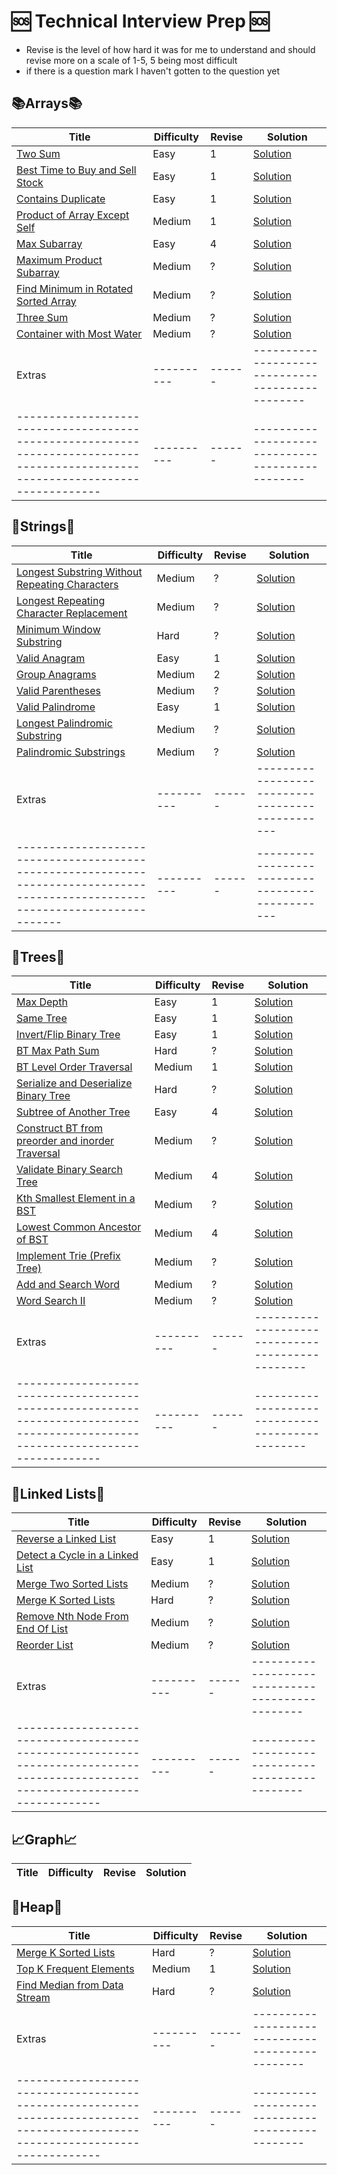 # 🆘 Technical Interview Prep 🆘

- Revise is the level of how hard it was for me to understand and should revise more on a scale of 1-5, 5 being most difficult
- if there is a question mark I haven't gotten to the question yet

## 📚Arrays📚

| Title                                                                                                                           | Difficulty | Revise | Solution                                         |
| ------------------------------------------------------------------------------------------------------------------------------- | ---------- | ------ | ------------------------------------------------ |
| [Two Sum](https://leetcode.com/problems/two-sum/)                                                                               | Easy       | 1      | [Solution](Solutions/Two_Sum.py)                 |
| [Best Time to Buy and Sell Stock](https://leetcode.com/problems/best-time-to-buy-and-sell-stock/)                               | Easy       | 1      | [Solution](Solutions/Stock.py)                   |
| [Contains Duplicate](https://leetcode.com/problems/contains-duplicate/)                                                         | Easy       | 1      | [Solution](Solutions/Contains_Dup.py)            |
| [Product of Array Except Self](https://leetcode.com/problems/product-of-array-except-self/)                                     | Medium     | 1      | [Solution](Solutions/Product_Array.py)           |
| [Max Subarray](https://leetcode.com/problems/maximum-subarray/)                                                                 | Easy       | 4      | [Solution](Solutions/Max_Subarray.py)            |
| [Maximum Product Subarray](https://leetcode.com/problems/maximum-product-subarray/)                                             | Medium     | ?      | [Solution](Solutions/Max_Prod_Subarray.py)       |
| [Find Minimum in Rotated Sorted Array](https://leetcode.com/problems/find-minimum-in-rotated-sorted-array/)                     | Medium     | ?      | [Solution](Solutions/Min_Rot_Array.py)           |
| [Three Sum](https://leetcode.com/problems/3sum/)                                                                                | Medium     | ?      | [Solution](Solutions/Three_Sum.py)               |
| [Container with Most Water](https://leetcode.com/problems/container-with-most-water/)                                           | Medium     | ?      | [Solution](Solutions/Water.py)                   |
| Extras                                                                                                                          | ---------- | ------ | ------------------------------------------------ |
| ------------------------------------------------------------------------------------------------------------------------------- | ---------- | ------ | ------------------------------------------------ |

## 🧵Strings🧵

| Title                                                                                                                           | Difficulty | Revise | Solution                                         |
| ------------------------------------------------------------------------------------------------------------------------------- | ---------- | ------ | ------------------------------------------------ |
| [Longest Substring Without Repeating Characters](https://leetcode.com/problems/longest-substring-without-repeating-characters/) | Medium     | ?      | [Solution](Solutions/Longest_Substring.py)       |
| [Longest Repeating Character Replacement](https://leetcode.com/problems/longest-repeating-character-replacement/)               | Medium     | ?      | [Solution](Solutions/Longest_Repeating_Char.py)  |
| [Minimum Window Substring](https://leetcode.com/problems/minimum-window-substring/)                                             | Hard       | ?      | [Solution](Solutions/Min_Window.py)              |
| [Valid Anagram](https://leetcode.com/problems/valid-anagram/)                                                                   | Easy       | 1      | [Solution](Solutions/Valid_Anagram.py)           |
| [Group Anagrams](https://leetcode.com/problems/group-anagrams/)                                                                 | Medium     | 2      | [Solution](Solutions/Group_Anagram.py)           |
| [Valid Parentheses](https://leetcode.com/problems/valid-parentheses/)                                                           | Medium     | ?      | [Solution](Solutions/Valid_Parentheses.py)       |
| [Valid Palindrome](https://leetcode.com/problems/3sum/)                                                                         | Easy       | 1      | [Solution](Solutions/Valid_Palindrome.py)        |
| [Longest Palindromic Substring](https://leetcode.com/problems/longest-palindromic-substring/)                                   | Medium     | ?      | [Solution](Solutions/Longest_Palin_Substring.py) |
| [Palindromic Substrings](https://leetcode.com/problems/palindromic-substrings/)                                                 | Medium     | ?      | [Solution](Solutions/Three_Sum.py)               |
| Extras                                                                                                                          | ---------- | ------ | ------------------------------------------------ |
| ------------------------------------------------------------------------------------------------------------------------------- | ---------- | ------ | ------------------------------------------------ |

## 🌲Trees🌲

| Title                                                                                                                                        | Difficulty | Revise | Solution                                                |
| -------------------------------------------------------------------------------------------------------------------------------------------- | ---------- | ------ | ------------------------------------------------------- |
| [Max Depth](https://leetcode.com/problems/maximum-depth-of-binary-tree/)                                                                     | Easy       | 1      | [Solution](Solutions/Max_Depth.py)                      |
| [Same Tree](https://leetcode.com/problems/same-tree/)                                                                                        | Easy       | 1      | [Solution](Solutions/Same_Tree.py)                      |
| [Invert/Flip Binary Tree](https://leetcode.com/problems/invert-binary-tree/)                                                                 | Easy       | 1      | [Solution](Solutions/Invert_Tree.py)                    |
| [BT Max Path Sum](https://leetcode.com/problems/binary-tree-maximum-path-sum/)                                                               | Hard       | ?      | [Solution](Solutions/Max_Path_Sum.py)                   |
| [BT Level Order Traversal](https://leetcode.com/problems/binary-tree-level-order-traversal/)                                                 | Medium     | 1      | [Solution](Solutions/Level_Order_Traversal.py)          |
| [Serialize and Deserialize Binary Tree](https://leetcode.com/problems/serialize-and-deserialize-binary-tree/)                                | Hard       | ?      | [Solution](Solutions/Se-De_rialize_BT.py)               |
| [Subtree of Another Tree](https://leetcode.com/problems/subtree-of-another-tree/)                                                            | Easy       | 4      | [Solution](Solutions/Subtree.py)                        |
| [Construct BT from preorder and inorder Traversal](https://leetcode.com/problems/construct-binary-tree-from-preorder-and-inorder-traversal/) | Medium     | ?      | [Solution](Solutions/ConstructWith_Preorder_Inorder.py) |
| [Validate Binary Search Tree](https://leetcode.com/problems/validate-binary-search-tree/)                                                    | Medium     | 4      | [Solution](Solutions/Validate_BST.py)                   |
| [Kth Smallest Element in a BST](https://leetcode.com/problems/kth-smallest-element-in-a-bst/)                                                | Medium     | ?      | [Solution](Solutions/Kth_Smallest_BST.py)               |
| [Lowest Common Ancestor of BST](https://leetcode.com/problems/lowest-common-ancestor-of-a-binary-search-tree/)                               | Medium     | 4      | [Solution](Solutions/LCA_BST.py)                        |
| [Implement Trie (Prefix Tree)](https://leetcode.com/problems/implement-trie-prefix-tree/)                                                    | Medium     | ?      | [Solution](Solutions/Trie.py)                           |
| [Add and Search Word ](https://leetcode.com/problems/add-and-search-word-data-structure-design/)                                             | Medium     | ?      | [Solution](Solutions/Add_Search_Word.py)                |
| [Word Search II ](https://leetcode.com/problems/word-search-ii/)                                                                             | Medium     | ?      | [Solution](Solutions/Word_Search.py)                    |
| Extras                                                                                                                                       | ---------- | ------ | ------------------------------------------------        |
| -------------------------------------------------------------------------------------------------------------------------------              | ---------- | ------ | ------------------------------------------------        |

## 🔗Linked Lists🔗

| Title                                                                                                                           | Difficulty | Revise | Solution                                         |
| ------------------------------------------------------------------------------------------------------------------------------- | ---------- | ------ | ------------------------------------------------ |
| [Reverse a Linked List](https://leetcode.com/problems/reverse-linked-list/)                                                     | Easy       | 1      | [Solution](Solutions/Reverse_LL.py)              |
| [Detect a Cycle in a Linked List](https://leetcode.com/problems/linked-list-cycle/)                                             | Easy       | 1      | [Solution](Solutions/Cycle_LL.py)                |
| [Merge Two Sorted Lists](https://leetcode.com/problems/merge-two-sorted-lists/)                                                 | Medium     | ?      | [Solution](Solutions/Merge_Two_LL.py)            |
| [Merge K Sorted Lists](https://leetcode.com/problems/merge-k-sorted-lists/)                                                     | Hard       | ?      | [Solution](Solutions/Merge_K_LL.py)              |
| [Remove Nth Node From End Of List](https://leetcode.com/problems/remove-nth-node-from-end-of-list/)                             | Medium     | ?      | [Solution](Solutions/Remove_Nth_LL.py)           |
| [Reorder List](https://leetcode.com/problems/reorder-list/)                                                                     | Medium     | ?      | [Solution](Solutions/Reorder_List.py)            |
| Extras                                                                                                                          | ---------- | ------ | ------------------------------------------------ |
| ------------------------------------------------------------------------------------------------------------------------------- | ---------- | ------ | ------------------------------------------------ |

## 📈Graph📈

| Title | Difficulty | Revise | Solution |
| ----- | ---------- | ------ | -------- |


## 🔎Heap🔎

| Title                                                                                                                           | Difficulty | Revise | Solution                                         |
| ------------------------------------------------------------------------------------------------------------------------------- | ---------- | ------ | ------------------------------------------------ |
| [Merge K Sorted Lists](https://leetcode.com/problems/merge-k-sorted-lists/)                                                     | Hard       | ?      | [Solution](Solutions/Merge_K_LL.py)              |
| [Top K Frequent Elements](https://leetcode.com/problems/top-k-frequent-elements/)                                               | Medium     | 1      | [Solution](Solutions/Top_K.py)                   |
| [Find Median from Data Stream](https://leetcode.com/problems/find-median-from-data-stream/)                                     | Hard       | ?      | [Solution](Solutions/Find_Median.py)             |
| Extras                                                                                                                          | ---------- | ------ | ------------------------------------------------ |
| ------------------------------------------------------------------------------------------------------------------------------- | ---------- | ------ | ------------------------------------------------ |

